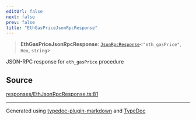 ```yaml
---
editUrl: false
next: false
prev: false
title: "EthGasPriceJsonRpcResponse"
---
```


> **EthGasPriceJsonRpcResponse**: [`JsonRpcResponse`](/generated/tevm/api/type-aliases/jsonrpcresponse/)\<`"eth_gasPrice"`, `Hex`, `string`\>

JSON-RPC response for `eth_gasPrice` procedure

## Source

[responses/EthJsonRpcResponse.ts:81](https://github.com/evmts/tevm-monorepo/blob/main/vm/api/src/responses/EthJsonRpcResponse.ts#L81)

***
Generated using [typedoc-plugin-markdown](https://www.npmjs.com/package/typedoc-plugin-markdown) and [TypeDoc](https://typedoc.org/)
